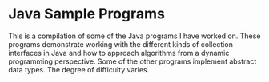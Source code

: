 # Java Sample Programs 
This is a compilation of some of the Java programs I have worked on. These programs demonstrate working with the different kinds of collection interfaces in Java and how to approach algorithms from a dynamic programming perspective. Some of the other programs implement abstract data types. The degree of difficulty varies. 

